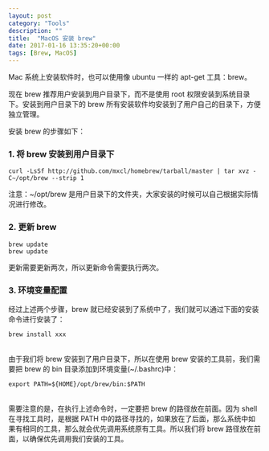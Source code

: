 ```yaml
---
layout: post
category: "Tools"
description: ""
title:  "MacOS 安装 brew"
date: 2017-01-16 13:35:20+00:00
tags: [Brew, MacOS]
---
```


Mac 系统上安装软件时，也可以使用像 ubuntu 一样的 apt-get 工具：brew。

现在 brew 推荐用户安装到用户目录下，而不是使用 root 权限安装到系统目录下。安装到用户目录下的 brew 所有安装软件均安装到了用户自己的目录下，方便独立管理。

安装 brew 的步骤如下：

### 1. 将 brew 安装到用户目录下
```
curl -LsSf http://github.com/mxcl/homebrew/tarball/master | tar xvz -C~/opt/brew --strip 1
```
注意：~/opt/brew 是用户目录下的文件夹，大家安装的时候可以自己根据实际情况进行修改。

### 2. 更新 brew
```
brew update
brew update
```

更新需要更新两次，所以更新命令需要执行两次。

### 3. 环境变量配置
经过上述两个步骤，brew 就已经安装到了系统中了，我们就可以通过下面的安装命令进行安装了：

```
brew install xxx
```
</br>
由于我们将 brew 安装到了用户目录下，所以在使用 brew 安装的工具前，我们需要把 brew 的 bin 目录添加到环境变量(~/.bashrc)中：

```
export PATH=${HOME}/opt/brew/bin:$PATH

```
</br>
需要注意的是，在执行上述命令时，一定要把 brew 的路径放在前面。因为 shell 在寻找工具时，是根据 PATH 中的路径寻找的，如果放在了后面，那么系统中如果有相同的工具，那么就会优先调用系统原有工具。所以我们将 brew 路径放在前面，以确保优先调用我们安装的工具。
